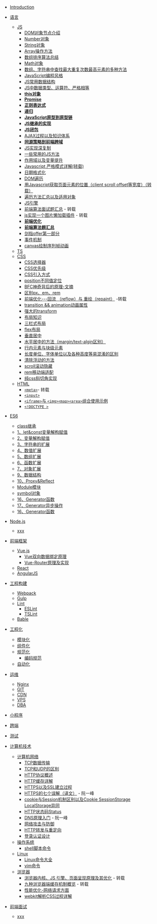 - [Introduction](README.md)

- <span id='language'>[语言]()</span>
  - [JS](/Language/JS/README.md)
    - [DOM对象节点介绍](/Language/JS/DOM对象节点介绍.md)
    - [Number对象](/Language/JS/Number对象.md)
    - [String对象](/Language/JS/String对象.md)
    - [Array操作方法](/Language/JS/Array操作方法.md)
    - [数组排序算法总结](/Language/JS/数组排序算法.md)
    <!-- - [Object对象](/Language/JS/Object对象.md) -->
    - [Math对象](/Language/JS/Math对象.md)
    - [数组、字符串中查找最大重复次数最高元素的多种方法](/Language/JS/数组、字符串中最大、重复元素查找.md)
    - [JavaScript编程风格](/Language/JS/Javascript编程风格.md)
    - [JS常用数据结构](/Language/JS/data-structure.md)
    - [JS中数据类型、运算符、严格相等](/Language/JS/运算符.md)
    - [**this对象**](/Language/JS/this对象.md)
    - [**Promise**](/Language/JS/Promise.md)
    - [**正则表达式**](/Language/JS/正则表达式.md)
    - [**递归**](/Language/JS/递归.md)
    - [**JavaScript原型到原型链**](/Language/JS/js从原型到原型链.md)
    - [**JS继承的实现**](/Language/JS/继承.md)
    - [**JS闭包**](/Language/JS/闭包.md)
    - [AJAX过程以及知识体系](/Language/JS/AJAX使用详细介绍.md)
    - [**同源策略到前端跨域**](/Language/JS/同源策略到前端跨域.md)
    - [JS实现深复制](/Language/JS/JS-deep-clone.md)
    - [一些常用的JS方法](/Language/JS/一些常用的JS方法.md)
    - [作用域以及变量提升](/Language/JS/作用域与变量提升.md)
    - [Javascript 严格模式详解(转载)](http://www.zyy1217.com/2017/04/20/Javascript%20%E4%B8%A5%E6%A0%BC%E6%A8%A1%E5%BC%8F%E8%AF%A6%E8%A7%A3/)
    - [日期格式化](/Language/JS/日期格式化.md)
    - [DOM遍历](/Language/JS/DOM遍历.md)
    - [用Javascript获取页面元素的位置（client scroll offset等宽度）（转载）](http://www.ruanyifeng.com/blog/2009/09/find_element_s_position_using_javascript.html)
    - [遍历方法汇总以及适用对象](/Language/JS/遍历.md)
    - [JS引擎](/Language/JS/JS引擎.md)
    - [前端算法面试题汇总](http://www.zyy1217.com/2017/04/26/%E5%89%8D%E7%AB%AF%E7%AE%97%E6%B3%95%E9%9D%A2%E8%AF%95%E9%A2%98%E6%B1%87%E6%80%BB/) - 转载
    - [js实现一个图片懒加载插件](http://www.zyy1217.com/2017/03/20/js%E5%AE%9E%E7%8E%B0%E4%B8%80%E4%B8%AA%E5%9B%BE%E7%89%87%E6%87%92%E5%8A%A0%E8%BD%BD%E6%8F%92%E4%BB%B6/) - 转载
    - [**前端优化**](/Language/JS/前端优化.md)
    - [**前端算法题汇总**](/Language/JS/前端算法题汇总.md)
    - [剑指offer第一部分](/Language/JS/剑指offer-1.md)
    - [事件机制](/Language/JS/事件机制.md)
    - [canvas绘制序列帧动画](/Language/JS/canvas绘制序列帧.md)
  - [TS](/Language/TS/README.md)  
  - [CSS](/Language/CSS/README.md)
    - [CSS选择器](/Language/CSS/图解CSS3/CSS3-selcetor/README.md)
    - [CSS优先级](/Language/CSS/CSS优先级和引入方式.md)
    - [CSS引入方式](/Language/CSS/CSS优先级和引入方式.md)
    - [position不同值定位](/Language/CSS/position.md)
    - [BFC神奇背后的原理-文摘](/Language/CSS/BFC神奇背后的原理-文摘.md)
    - [区别px、em、rem](https://segmentfault.com/a/1190000005936910)
    - [前端优化---回流 （reflow）与 重绘（repaint）](https://segmentfault.com/a/1190000002629708) -转载
    - [transition && animation动画属性](/Language/CSS/animation&transition.md)
    - [强大的transform](/Language/CSS/transform.md)
    - [布局知识](/Language/CSS/布局.md)
    - [三栏式布局](/Language/CSS/三栏式布局.md)
    - [flex布局](/Language/CSS/flex布局.md)
    - [垂直居中](/Language/CSS/垂直居中.md)
    - [水平居中的方法（margin/text-algin区别）](/Language/CSS/水平居中.md)
    - [行内元素与块级元素](/Language/CSS/CSS元素属性易混淆点.md)
    - [长度单位、字体单位以及各种高度等易混淆的区别](/Language/CSS/长度单位、字体单位、各种高度等易混淆属性.md)
    - [清除浮动的方法](/Language/CSS/清除浮动.md)
    - [scroll滚动隐藏](/Language/CSS/滚动隐藏.md)
    - [rem移动端适配](/Language/CSS/移动端适配.md)
    - [纯css斜切角实现](/Language/CSS/斜切角实现.md)
  - [HTML](/Language/HTML/README.md)
    - [`<meta>`](https://segmentfault.com/a/1190000004279791)- 转载
    - [`<input>`](/Language/HTML/input.md)
    - [`<iframe>`与 `<img><map><area>`组合使用示例](/Language/HTML/iframe与img、map、area标签配合使用.md)
    - [`<!DOCTYPE >`](/Language/HTML/doctype.md)

- <span id="es6">[ES6](/ES6/README.md)</span>
  - [class继承](/ES6/19、class继承.md)
  - [1、let&const变量解构赋值](/ES6/1、let&const变量解构赋值.md)
  - [2、变量解构赋值](/ES6/2、变量解构赋值.md)
  - [3、字符串的扩展](/ES6/3、字符串的扩展.md)
  - [4、数值扩展](/ES6/4、数值扩展.md)
  - [5、数组扩展](/ES6/5、数组扩展.md)
  - [6、函数扩展](/ES6/6、函数扩展.md)
  - [7、对象扩展](/ES6/7、对象扩展.md)
  - [9、数据结构](/ES6/9、数据结构.md)
  - [10、Proxy&Reflect](/ES6/12、Proxy%26Reflect.md)
  - [Module模块](/ES6/22、Module.md)
  - [symbol对象](/ES6/symbol.md)
  - [16、Generator函数](/ES6/16、Generator函数.md)
  - [17、Generator异步操作](/ES6/17、Generator异步操作.md)
  - [16、Generator函数](/ES6/18、async异步函数.md)

- <span id='nodejs'>[Node.js](/Node.js/README.md)</span>
  - [xxx]()

- <span id='frame'>[前端框架](/Frame/README.md)</span>
  - [Vue.js](Frame/Vue/README.md)
    - [Vue双向数据绑定原理](Frame/Vue/data-bind.md)
    - [Vue-Router原理及实现](Frame/Vue/vue-router.md)
  - [React](Frame/React/README.md)
  - [AngularJS](Frame/AngularJs/README.md)

- <span id='constructPrj'>[工程构建](/PrjConstruct/README.md)</span>
  - [Webpack](/PrjConstruct/Webpack/README.md)
  - [Gulp](/PrjConstruct/Gulp/README.md)
  - [Lint](/PrjConstruct/Lint/README.md)
    - [ESLint](/PrjConstruct/Lint/ESLint.md)
    - [TSLint](/PrjConstruct/Lint/TSLint.md)
  - [Bable](/PrjConstruct/Bable/README.md)

- <span id='Engineering'>[工程化](/Engineering/README.md)</span>
  - [模块化]()
  - [组件化]()
  - [规范化](/Engineering/Normalize/README.md)
    - [编码规范]()
  - [自动化]()

- <span id='opManage'>[运维](/OpManage/README.md)</span>
  - [Nginx](/OpManage/Nginx/README.md)
  - [GIT](/OpManage/GIT/README.md)
  - [CDN](/OpManage/CDN/README.md)
  - [VPS](/OpManage/VPS/README.md)
  - [DBA](/OpManage/DBA/README.md)

- <span id='applets'>[小程序](/Applets/README.md)</span>
  
- <span id='crossEnd'>[跨端](/CrossEnd/README.md)</span>

- <span id='test'>[测试](/Test/README.md)</span>

- <span id='computer'>[计算机技术](/Computer/README.md)</span>
  - [计算机网络](/Computer/Network/README.md)
    - [TCP数据传输](/Computer/Network/TCP数据传输.md)
    - [TCP和UDP的区别](/Computer/Network/TCP和UDP.md)
    - [HTTP协议概述](/Computer/Network/HTTP协议概述.md)
    - [HTTP缓存详解](/Computer/Network/HTTP缓存详解.md)
    - [HTTPS以及SSL建立过程](/Computer/Network/Computer/Network/HTTPS.md)
    - [HTTPS的七个误解（译文）](http://www.ruanyifeng.com/blog/2011/02/seven_myths_about_https.html) - 阮一峰
    - [cookie与Session机制区别以及Cookie SessionStorage LocalStorage异同](/Computer/Network/cookie与Session的区别.md)
    - [HTTP状态码Status](/Computer/Network/status状态码.md) 
    - [DNS原理入门](http://www.ruanyifeng.com/blog/2016/06/dns.html) - 阮一峰 
    - [网络攻击与防御](/Computer/Network/网络攻击与防御.md)
    - [HTTP转发与重定向](/Computer/Network/HTTP转发与重定向.md)
    - [登录认证设计](/Computer/Network/登录认证.md)
  - [操作系统](/Computer/OpSystem/README.md)
    - [shell脚本命令](/Computer/OpSystem/shell脚本命令.md)
  - [Linux](/Computer/Linux/README.md)
      - [Linux命令大全](/Computer/Linux/linux命令大全.md)
      - [vim命令](/Computer/Linux/vim命令.md)
  - [浏览器](/Computer/Browser/README.md)
    - [浏览器内核、JS 引擎、页面呈现原理及其优化](https://www.zybuluo.com/yangfch3/note/671516) - 转载
    - [九种浏览器端缓存机制概览](http://www.zyy1217.com/2017/05/13/%E6%B5%8F%E8%A7%88%E5%99%A8%E7%AB%AF%E7%BC%93%E5%AD%98%E6%9C%BA%E5%88%B6/) - 转载
    - [性能优化-网络请求方面](/Computer/Browser/如何对网站的文件和资源进行优化.md)
    - [webkit解析CSS过程详解](/Computer/Browser/webkit解析CSS.md)

- <span id='interview'>[前端面试](/Interview/README.md)</span>
  - [xxx]()